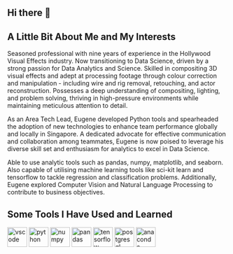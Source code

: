 ## Hi there 👋

<h2>A Little Bit About Me and My Interests</h2>
Seasoned professional with nine years of experience in the Hollywood Visual Effects industry. Now transitioning to Data Science, driven by a strong passion for Data Analytics and Science. Skilled in compositing 3D visual effects and adept at processing footage through colour correction and manipulation - including wire and rig removal, retouching, and actor reconstruction. Possesses a deep understanding of compositing, lighting, and problem solving, thriving in high-pressure environments while maintaining meticulous attention to detail.

As an Area Tech Lead, Eugene developed Python tools and spearheaded the adoption of new technologies to enhance team performance globally and locally in Singapore. A dedicated advocate for effective communication and collaboration among teammates, Eugene is now poised to leverage his diverse skill set and enthusiasm for analytics to excel in Data Science.

Able to use analytic tools such as pandas, numpy, matplotlib, and seaborn. Also capable of utilising machine learning tools like sci-kit learn and tensorflow to tackle regression and classification problems. Additionally, Eugene explored Computer Vision and Natural Language Processing to contribute to business objectives.


<h2>Some Tools I Have Used and Learned</h2>
<p align="left">
<img src="https://cdn.jsdelivr.net/gh/devicons/devicon@latest/icons/vscode/vscode-original-wordmark.svg" alt="vscode" width="45" height="45"/>
<img src="https://cdn.jsdelivr.net/gh/devicons/devicon@latest/icons/python/python-original-wordmark.svg" alt="python" width="45" height="45"/>
<img src="https://cdn.jsdelivr.net/gh/devicons/devicon@latest/icons/numpy/numpy-original-wordmark.svg" alt="numpy" width="45" height="45"/>
<img src="https://cdn.jsdelivr.net/gh/devicons/devicon@latest/icons/pandas/pandas-original-wordmark.svg" alt="pandas" width="45" height="45"/>
<img src="https://cdn.jsdelivr.net/gh/devicons/devicon@latest/icons/tensorflow/tensorflow-original-wordmark.svg" alt="tensorflow" width="45" height="45"/>
<img src="https://cdn.jsdelivr.net/gh/devicons/devicon@latest/icons/postgresql/postgresql-original-wordmark.svg" alt="postgresql" width="45" height="45"/>
<img src="https://cdn.jsdelivr.net/gh/devicons/devicon@latest/icons/anaconda/anaconda-original-wordmark.svg" alt="anaconda" width="45" height="45"/>
</p>
          
          
           
          
          
